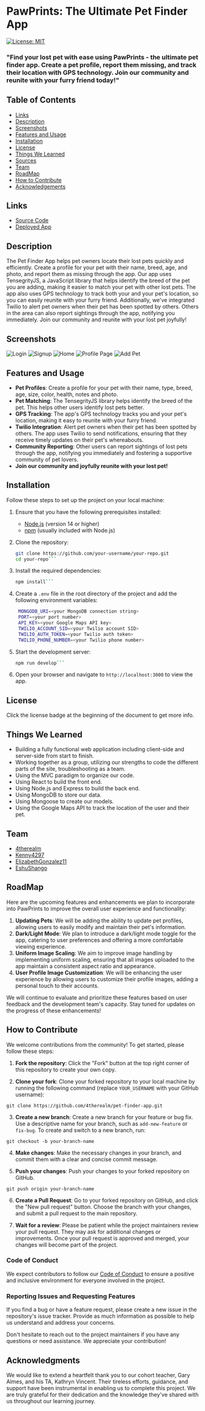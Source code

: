 # PawPrints: The Ultimate Pet Finder App

[![License: MIT](https://img.shields.io/badge/License-MIT-yellow.svg)](https://opensource.org/licenses/MIT)

### "Find your lost pet with ease using **PawPrints** - the ultimate pet finder app. Create a pet profile, report them missing, and track their location with GPS technology. Join our community and reunite with your furry friend today!"

## Table of Contents
- [Links](#links)
- [Description](#description)
- [Screenshots](#screenshots)
- [Features and Usage](#features-and-usage)
- [Installation](#installation)
- [License](#license)
- [Things We Learned](#things-we-learned)
- [Sources](#sources)
- [Team](#team)
- [RoadMap](#roadmap)
- [How to Contribute](#how-to-contribute)
- [Acknowledgements](#acknowledgements)

## Links

- [Source Code](https://github.com/4therealm/pet-finder-app)
- [Deployed App](https://pet-finder-application.herokuapp.com)

## Description

The Pet Finder App helps pet owners locate their lost pets quickly and efficiently. Create a profile for your pet with their name, breed, age, and photo, and report them as missing through the app. Our app uses TensegrityJS, a JavaScript library that helps identify the breed of the pet you are adding, making it easier to match your pet with other lost pets. The app also uses GPS technology to track both your and your pet's location, so you can easily reunite with your furry friend. Additionally, we've integrated Twilio to alert pet owners when their pet has been spotted by others. Others in the area can also report sightings through the app, notifying you immediately. Join our community and reunite with your lost pet joyfully!

## Screenshots
![Login](assets/login.png)
![Signup](assets/signup.png)
![Home](assets/home.png)
![Profile Page](assets/profilepage.png)
![Add Pet](assets/profileWaddPet.png)


## Features and Usage

- **Pet Profiles**: Create a profile for your pet with their name, type, breed, age, size, color, health, notes and photo.
- **Pet Matching**: The TensegrityJS library helps identify the breed of the pet. This helps other users identify lost pets better.
- **GPS Tracking**: The app's GPS technology tracks you and your pet's location, making it easy to reunite with your furry friend.
- **Twilio Integration**: Alert pet owners when their pet has been spotted by others. The app uses Twilio to send notifications, ensuring that they receive timely updates on their pet's whereabouts.
- **Community Reporting**: Other users can report sightings of lost pets through the app, notifying you immediately and fostering a supportive community of pet lovers.
- **Join our community and joyfully reunite with your lost pet!**


## Installation

Follow these steps to set up the project on your local machine:

1. Ensure that you have the following prerequisites installed:
   - [Node.js](https://nodejs.org/en/download/) (version 14 or higher)
   - [npm](https://www.npmjs.com/get-npm) (usually included with Node.js)

2. Clone the repository:
   ```sh
   git clone https://github.com/your-username/your-repo.git
   cd your-repo```

3. Install the required dependencies:
   ```sh
   npm install```

4. Create a `.env` file in the root directory of the project and add the following environment variables:
   ```sh
    MONGODB_URI=<your MongoDB connection string>
    PORT=<your port number>
    API_KEY=<your Google Maps API key>
    TWILIO_ACCOUNT_SID=<your Twilio account SID>
    TWILIO_AUTH_TOKEN=<your Twilio auth token>
    TWILIO_PHONE_NUMBER=<your Twilio phone number>
    ```
5. Start the development server:

   ```sh
   npm run develop```

6. Open your browser and navigate to `http://localhost:3000` to view the app.

## License

Click the license badge at the beginning of the document to get more info.

## Things We Learned

* Building a fully functional web application including client-side and server-side from start to finish.
* Working together as a group, utilizing our strengths to code the different parts of the site, troubleshooting as a team.
* Using the MVC paradigm to organize our code.
* Using React to build the front end.
* Using Node.js and Express to build the back end.
* Using MongoDB to store our data.
* Using Mongoose to create our models.
* Using the Google Maps API to track the location of the user and their pet.

## Team

- [4therealm](https://github.com/4therealm)
- [Kenny4297](https://github.com/Kenny4297)
- [ElizabethGonzalez11](https://github.com/ElizabethGonzalez11)
- [EshuShango](https://github.com/EshuShango)

## RoadMap

Here are the upcoming features and enhancements we plan to incorporate into PawPrints to improve the overall user experience and functionality:

1. **Updating Pets**: We will be adding the ability to update pet profiles, allowing users to easily modify and maintain their pet's information.
2. **Dark/Light Mode**: We plan to introduce a dark/light mode toggle for the app, catering to user preferences and offering a more comfortable viewing experience.
3. **Uniform Image Scaling**: We aim to improve image handling by implementing uniform scaling, ensuring that all images uploaded to the app maintain a consistent aspect ratio and appearance.
4. **User Profile Image Customization**: We will be enhancing the user experience by allowing users to customize their profile images, adding a personal touch to their accounts.

We will continue to evaluate and prioritize these features based on user feedback and the development team's capacity. Stay tuned for updates on the progress of these enhancements!


## How to Contribute

We welcome contributions from the community! To get started, please follow these steps:

1. **Fork the repository**: Click the "Fork" button at the top right corner of this repository to create your own copy.

2. **Clone your fork**: Clone your forked repository to your local machine by running the following command (replace `YOUR_USERNAME` with your GitHub username):

```git clone https://github.com/4therealm/pet-finder-app.git```

3. **Create a new branch**: Create a new branch for your feature or bug fix. Use a descriptive name for your branch, such as `add-new-feature` or `fix-bug`. To create and switch to a new branch, run:

```git checkout -b your-branch-name```

4. **Make changes**: Make the necessary changes in your branch, and commit them with a clear and concise commit message.

5. **Push your changes**: Push your changes to your forked repository on GitHub.

```git push origin your-branch-name```

6. **Create a Pull Request**: Go to your forked repository on GitHub, and click the "New pull request" button. Choose the branch with your changes, and submit a pull request to the main repository.

7. **Wait for a review**: Please be patient while the project maintainers review your pull request. They may ask for additional changes or improvements. Once your pull request is approved and merged, your changes will become part of the project.

### Code of Conduct

We expect contributors to follow our [Code of Conduct](CODE_OF_CONDUCT.md) to ensure a positive and inclusive environment for everyone involved in the project.

### Reporting Issues and Requesting Features

If you find a bug or have a feature request, please create a new issue in the repository's issue tracker. Provide as much information as possible to help us understand and address your concerns.

Don't hesitate to reach out to the project maintainers if you have any questions or need assistance. We appreciate your contribution!

## Acknowledgments

We would like to extend a heartfelt thank you to our cohort teacher, Gary Almes, and his TA, Kathryn Vincent. Their tireless efforts, guidance, and support have been instrumental in enabling us to complete this project. We are truly grateful for their dedication and the knowledge they've shared with us throughout our learning journey.

